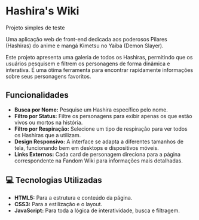 # Hashira's Wiki

Projeto simples de teste

Uma aplicação web de front-end dedicada aos poderosos Pilares (Hashiras) do anime e mangá Kimetsu no Yaiba (Demon Slayer).

Este projeto apresenta uma galeria de todos os Hashiras, permitindo que os usuários pesquisem e filtrem os personagens de forma dinâmica e interativa. É uma ótima ferramenta para encontrar rapidamente informações sobre seus personagens favoritos.

## Funcionalidades

* **Busca por Nome:** Pesquise um Hashira específico pelo nome.
* **Filtro por Status:** Filtre os personagens para exibir apenas os que estão vivos ou mortos na história.
* **Filtro por Respiração:** Selecione um tipo de respiração para ver todos os Hashiras que a utilizam.
* **Design Responsivo:** A interface se adapta a diferentes tamanhos de tela, funcionando bem em desktops e dispositivos móveis.
* **Links Externos:** Cada card de personagem direciona para a página correspondente na Fandom Wiki para informações mais detalhadas.

## 💻 Tecnologias Utilizadas

* **HTML5:** Para a estrutura e conteúdo da página.
* **CSS3:** Para a estilização e o layout.
* **JavaScript:** Para toda a lógica de interatividade, busca e filtragem.
